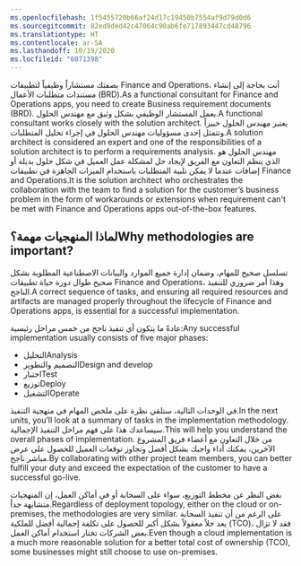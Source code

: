 ```yaml
---
ms.openlocfilehash: 1f5455720b66af24d17c19450b7554af9d79d0d6
ms.sourcegitcommit: 82ed9ded42c47064c90ab6fe717893447cd48796
ms.translationtype: HT
ms.contentlocale: ar-SA
ms.lasthandoff: 10/19/2020
ms.locfileid: "6071398"
---
```

<span data-ttu-id="e3da5-101">بصفتك مستشاراً وظيفياً لتطبيقات Finance and Operations، أنت بحاجة إلى إنشاء مستندات متطلبات الأعمال (BRD).</span><span class="sxs-lookup"><span data-stu-id="e3da5-101">As a functional consultant for Finance and Operations apps, you need to create Business requirement documents (BRD).</span></span> <span data-ttu-id="e3da5-102">يعمل المستشار الوظيفي بشكل وثيق مع مهندس الحلول.</span><span class="sxs-lookup"><span data-stu-id="e3da5-102">A functional consultant works closely with the solution architect.</span></span> <span data-ttu-id="e3da5-103">يعتبر مهندس الحلول خبيراً وتتمثل إحدى مسؤوليات مهندس الحلول في إجراء تحليل المتطلبات.</span><span class="sxs-lookup"><span data-stu-id="e3da5-103">A solution architect is considered an expert and one of the responsibilities of a solution architect is to perform a requirements analysis.</span></span> <span data-ttu-id="e3da5-104">مهندس الحلول هو الذي ينظم التعاون مع الفريق لإيجاد حل لمشكلة عمل العميل في شكل حلول بديلة أو إضافات عندما لا يمكن تلبية المتطلبات باستخدام الميزات الجاهزة في تطبيقات Finance and Operations.</span><span class="sxs-lookup"><span data-stu-id="e3da5-104">It is the solution architect who orchestrates the collaboration with the team to find a solution for the customer’s business problem in the form of workarounds or extensions when requirement can't be met with Finance and Operations apps out-of-the-box features.</span></span>

## <a name="why-methodologies-are-important"></a><span data-ttu-id="e3da5-105">لماذا المنهجيات مهمة؟</span><span class="sxs-lookup"><span data-stu-id="e3da5-105">Why methodologies are important?</span></span>

<span data-ttu-id="e3da5-106">تسلسل صحيح للمهام، وضمان إدارة جميع الموارد والبيانات الاصطناعية المطلوبة بشكل صحيح طوال دورة حياة تطبيقات Finance and Operations، وهذا أمر ضروري للتنفيذ الناجح.</span><span class="sxs-lookup"><span data-stu-id="e3da5-106">A correct sequence of tasks, and ensuring all required resources and artifacts are managed properly throughout the lifecycle of Finance and Operations apps, is essential for a successful implementation.</span></span>
 
<span data-ttu-id="e3da5-107">عادةً ما يتكون أي تنفيذ ناجح من خمس مراحل رئيسية:</span><span class="sxs-lookup"><span data-stu-id="e3da5-107">Any successful implementation usually consists of five major phases:</span></span>

- <span data-ttu-id="e3da5-108">التحليل</span><span class="sxs-lookup"><span data-stu-id="e3da5-108">Analysis</span></span>
- <span data-ttu-id="e3da5-109">التصميم والتطوير</span><span class="sxs-lookup"><span data-stu-id="e3da5-109">Design and develop</span></span>
- <span data-ttu-id="e3da5-110">اختبار</span><span class="sxs-lookup"><span data-stu-id="e3da5-110">Test</span></span>
- <span data-ttu-id="e3da5-111">توزيع</span><span class="sxs-lookup"><span data-stu-id="e3da5-111">Deploy</span></span>
- <span data-ttu-id="e3da5-112">التشغيل</span><span class="sxs-lookup"><span data-stu-id="e3da5-112">Operate</span></span>

<span data-ttu-id="e3da5-113">في الوحدات التالية، ستلقي نظرة على ملخص المهام في منهجية التنفيذ.</span><span class="sxs-lookup"><span data-stu-id="e3da5-113">In the next units, you’ll look at a summary of tasks in the implementation methodology.</span></span> <span data-ttu-id="e3da5-114">سيساعدك هذا على فهم مراحل التنفيذ الإجمالية.</span><span class="sxs-lookup"><span data-stu-id="e3da5-114">This will help you understand the overall phases of implementation.</span></span> <span data-ttu-id="e3da5-115">من خلال التعاون مع أعضاء فريق المشروع الآخرين، يمكنك أداء واجبك بشكل أفضل وتجاوز توقعات العميل للحصول على عرض مباشر ناجح.</span><span class="sxs-lookup"><span data-stu-id="e3da5-115">By collaborating with other project team members, you can better fulfill your duty and exceed the expectation of the customer to have a successful go-live.</span></span>

<span data-ttu-id="e3da5-116">بغض النظر عن مخطط التوزيع، سواء على السحابة أو في أماكن العمل، إن المنهجيات متشابهة جداً.</span><span class="sxs-lookup"><span data-stu-id="e3da5-116">Regardless of deployment topology, either on the cloud or on-premises, the methodologies are very similar.</span></span> <span data-ttu-id="e3da5-117">على الرغم من أن تنفيذ السحابة يعد حلاً معقولاً بشكل أكبر للحصول على تكلفة إجمالية أفضل للملكية (TCO)، فقد لا تزال بعض الشركات تختار استخدام أماكن العمل.</span><span class="sxs-lookup"><span data-stu-id="e3da5-117">Even though a cloud implementation is a much more reasonable solution for a better total cost of ownership (TCO), some businesses might still choose to use on-premises.</span></span> 

